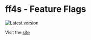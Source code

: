 # ff4s - Feature Flags

[![Latest version](https://index.scala-lang.org/alexcardell/ff4s/ff4s-flipt-sdk-server/latest.svg?color=orange)](https://index.scala-lang.org/alexcardell/ff4s/ff4s-flipt-sdk-server)

Visit the [site](https://alexcardell.github.io/ff4s)
